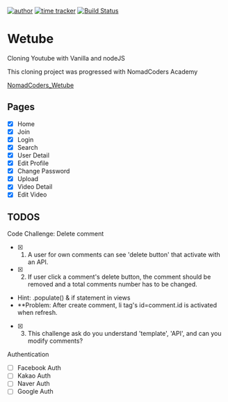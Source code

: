 [![author](https://img.shields.io/badge/author-Rhange-f39c12.svg?style=flat-square)](https://rhange.tistory.com)
[![time tracker](https://wakatime.com/badge/github/Rhange/Wetube.svg)](https://wakatime.com/badge/github/Rhange/Wetube)
[![Build Status](https://travis-ci.com/Rhange/Wetube.svg?branch=master)](https://travis-ci.com/Rhange/Wetube)

# Wetube

Cloning Youtube with Vanilla and nodeJS

This cloning project was progressed with NomadCoders Academy

[NomadCoders_Wetube](https://academy.nomadcoders.co/p/javascript-fullstack-from-zero-to-hero)

## Pages

- [x] Home
- [x] Join
- [x] Login
- [x] Search
- [x] User Detail
- [x] Edit Profile
- [x] Change Password
- [x] Upload
- [x] Video Detail
- [x] Edit Video

## TODOS

Code Challenge: Delete comment

- [x] 1. A user for own comments can see 'delete button' that activate with an API.
- [x] 2. If user click a comment's delete button, the comment should be removed and a total comments number has to be changed.
- Hint: .populate() & if statement in views
- \*\*Problem: After create comment, li tag's id=comment.id is activated when refresh.
- [x] 3. This challenge ask do you understand 'template', 'API', and can you modify comments?

Authentication

- [ ] Facebook Auth
- [ ] Kakao Auth
- [ ] Naver Auth
- [ ] Google Auth
